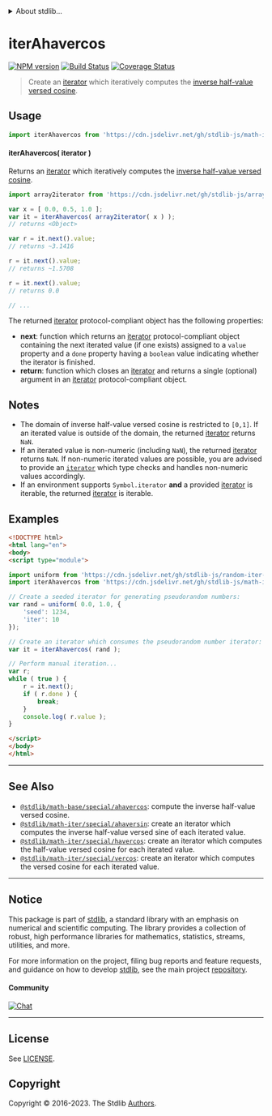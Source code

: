 <!--

@license Apache-2.0

Copyright (c) 2020 The Stdlib Authors.

Licensed under the Apache License, Version 2.0 (the "License");
you may not use this file except in compliance with the License.
You may obtain a copy of the License at

   http://www.apache.org/licenses/LICENSE-2.0

Unless required by applicable law or agreed to in writing, software
distributed under the License is distributed on an "AS IS" BASIS,
WITHOUT WARRANTIES OR CONDITIONS OF ANY KIND, either express or implied.
See the License for the specific language governing permissions and
limitations under the License.

-->


<details>
  <summary>
    About stdlib...
  </summary>
  <p>We believe in a future in which the web is a preferred environment for numerical computation. To help realize this future, we've built stdlib. stdlib is a standard library, with an emphasis on numerical and scientific computation, written in JavaScript (and C) for execution in browsers and in Node.js.</p>
  <p>The library is fully decomposable, being architected in such a way that you can swap out and mix and match APIs and functionality to cater to your exact preferences and use cases.</p>
  <p>When you use stdlib, you can be absolutely certain that you are using the most thorough, rigorous, well-written, studied, documented, tested, measured, and high-quality code out there.</p>
  <p>To join us in bringing numerical computing to the web, get started by checking us out on <a href="https://github.com/stdlib-js/stdlib">GitHub</a>, and please consider <a href="https://opencollective.com/stdlib">financially supporting stdlib</a>. We greatly appreciate your continued support!</p>
</details>

# iterAhavercos

[![NPM version][npm-image]][npm-url] [![Build Status][test-image]][test-url] [![Coverage Status][coverage-image]][coverage-url] <!-- [![dependencies][dependencies-image]][dependencies-url] -->

> Create an [iterator][mdn-iterator-protocol] which iteratively computes the [inverse half-value versed cosine][@stdlib/math/base/special/ahavercos].

<!-- Section to include introductory text. Make sure to keep an empty line after the intro `section` element and another before the `/section` close. -->

<section class="intro">

</section>

<!-- /.intro -->

<!-- Package usage documentation. -->



<section class="usage">

## Usage

```javascript
import iterAhavercos from 'https://cdn.jsdelivr.net/gh/stdlib-js/math-iter-special-ahavercos@esm/index.mjs';
```

#### iterAhavercos( iterator )

Returns an [iterator][mdn-iterator-protocol] which iteratively computes the [inverse half-value versed cosine][@stdlib/math/base/special/ahavercos].

```javascript
import array2iterator from 'https://cdn.jsdelivr.net/gh/stdlib-js/array-to-iterator@esm/index.mjs';

var x = [ 0.0, 0.5, 1.0 ];
var it = iterAhavercos( array2iterator( x ) );
// returns <Object>

var r = it.next().value;
// returns ~3.1416

r = it.next().value;
// returns ~1.5708

r = it.next().value;
// returns 0.0

// ...
```

The returned [iterator][mdn-iterator-protocol] protocol-compliant object has the following properties:

-   **next**: function which returns an [iterator][mdn-iterator-protocol] protocol-compliant object containing the next iterated value (if one exists) assigned to a `value` property and a `done` property having a `boolean` value indicating whether the iterator is finished.
-   **return**: function which closes an [iterator][mdn-iterator-protocol] and returns a single (optional) argument in an [iterator][mdn-iterator-protocol] protocol-compliant object.

</section>

<!-- /.usage -->

<!-- Package usage notes. Make sure to keep an empty line after the `section` element and another before the `/section` close. -->

<section class="notes">

## Notes

-   The domain of inverse half-value versed cosine is restricted to `[0,1]`. If an iterated value is outside of the domain, the returned [iterator][mdn-iterator-protocol] returns `NaN`.
-   If an iterated value is non-numeric (including `NaN`), the returned [iterator][mdn-iterator-protocol] returns `NaN`. If non-numeric iterated values are possible, you are advised to provide an [`iterator`][mdn-iterator-protocol] which type checks and handles non-numeric values accordingly.
-   If an environment supports `Symbol.iterator` **and** a provided [iterator][mdn-iterator-protocol] is iterable, the returned [iterator][mdn-iterator-protocol] is iterable.

</section>

<!-- /.notes -->

<!-- Package usage examples. -->

<section class="examples">

## Examples

<!-- eslint no-undef: "error" -->

```html
<!DOCTYPE html>
<html lang="en">
<body>
<script type="module">

import uniform from 'https://cdn.jsdelivr.net/gh/stdlib-js/random-iter-uniform@esm/index.mjs';
import iterAhavercos from 'https://cdn.jsdelivr.net/gh/stdlib-js/math-iter-special-ahavercos@esm/index.mjs';

// Create a seeded iterator for generating pseudorandom numbers:
var rand = uniform( 0.0, 1.0, {
    'seed': 1234,
    'iter': 10
});

// Create an iterator which consumes the pseudorandom number iterator:
var it = iterAhavercos( rand );

// Perform manual iteration...
var r;
while ( true ) {
    r = it.next();
    if ( r.done ) {
        break;
    }
    console.log( r.value );
}

</script>
</body>
</html>
```

</section>

<!-- /.examples -->

<!-- Section to include cited references. If references are included, add a horizontal rule *before* the section. Make sure to keep an empty line after the `section` element and another before the `/section` close. -->

<section class="references">

</section>

<!-- /.references -->

<!-- Section for related `stdlib` packages. Do not manually edit this section, as it is automatically populated. -->

<section class="related">

* * *

## See Also

-   <span class="package-name">[`@stdlib/math-base/special/ahavercos`][@stdlib/math/base/special/ahavercos]</span><span class="delimiter">: </span><span class="description">compute the inverse half-value versed cosine.</span>
-   <span class="package-name">[`@stdlib/math-iter/special/ahaversin`][@stdlib/math/iter/special/ahaversin]</span><span class="delimiter">: </span><span class="description">create an iterator which computes the inverse half-value versed sine of each iterated value.</span>
-   <span class="package-name">[`@stdlib/math-iter/special/havercos`][@stdlib/math/iter/special/havercos]</span><span class="delimiter">: </span><span class="description">create an iterator which computes the half-value versed cosine for each iterated value.</span>
-   <span class="package-name">[`@stdlib/math-iter/special/vercos`][@stdlib/math/iter/special/vercos]</span><span class="delimiter">: </span><span class="description">create an iterator which computes the versed cosine for each iterated value.</span>

</section>

<!-- /.related -->

<!-- Section for all links. Make sure to keep an empty line after the `section` element and another before the `/section` close. -->


<section class="main-repo" >

* * *

## Notice

This package is part of [stdlib][stdlib], a standard library with an emphasis on numerical and scientific computing. The library provides a collection of robust, high performance libraries for mathematics, statistics, streams, utilities, and more.

For more information on the project, filing bug reports and feature requests, and guidance on how to develop [stdlib][stdlib], see the main project [repository][stdlib].

#### Community

[![Chat][chat-image]][chat-url]

---

## License

See [LICENSE][stdlib-license].


## Copyright

Copyright &copy; 2016-2023. The Stdlib [Authors][stdlib-authors].

</section>

<!-- /.stdlib -->

<!-- Section for all links. Make sure to keep an empty line after the `section` element and another before the `/section` close. -->

<section class="links">

[npm-image]: http://img.shields.io/npm/v/@stdlib/math-iter-special-ahavercos.svg
[npm-url]: https://npmjs.org/package/@stdlib/math-iter-special-ahavercos

[test-image]: https://github.com/stdlib-js/math-iter-special-ahavercos/actions/workflows/test.yml/badge.svg?branch=v0.1.0
[test-url]: https://github.com/stdlib-js/math-iter-special-ahavercos/actions/workflows/test.yml?query=branch:v0.1.0

[coverage-image]: https://img.shields.io/codecov/c/github/stdlib-js/math-iter-special-ahavercos/main.svg
[coverage-url]: https://codecov.io/github/stdlib-js/math-iter-special-ahavercos?branch=main

<!--

[dependencies-image]: https://img.shields.io/david/stdlib-js/math-iter-special-ahavercos.svg
[dependencies-url]: https://david-dm.org/stdlib-js/math-iter-special-ahavercos/main

-->

[chat-image]: https://img.shields.io/gitter/room/stdlib-js/stdlib.svg
[chat-url]: https://app.gitter.im/#/room/#stdlib-js_stdlib:gitter.im

[stdlib]: https://github.com/stdlib-js/stdlib

[stdlib-authors]: https://github.com/stdlib-js/stdlib/graphs/contributors

[umd]: https://github.com/umdjs/umd
[es-module]: https://developer.mozilla.org/en-US/docs/Web/JavaScript/Guide/Modules

[deno-url]: https://github.com/stdlib-js/math-iter-special-ahavercos/tree/deno
[umd-url]: https://github.com/stdlib-js/math-iter-special-ahavercos/tree/umd
[esm-url]: https://github.com/stdlib-js/math-iter-special-ahavercos/tree/esm
[branches-url]: https://github.com/stdlib-js/math-iter-special-ahavercos/blob/main/branches.md

[stdlib-license]: https://raw.githubusercontent.com/stdlib-js/math-iter-special-ahavercos/main/LICENSE

[mdn-iterator-protocol]: https://developer.mozilla.org/en-US/docs/Web/JavaScript/Reference/Iteration_protocols#The_iterator_protocol

<!-- <related-links> -->

[@stdlib/math/base/special/ahavercos]: https://github.com/stdlib-js/math-base-special-ahavercos/tree/esm

[@stdlib/math/iter/special/ahaversin]: https://github.com/stdlib-js/math-iter-special-ahaversin/tree/esm

[@stdlib/math/iter/special/havercos]: https://github.com/stdlib-js/math-iter-special-havercos/tree/esm

[@stdlib/math/iter/special/vercos]: https://github.com/stdlib-js/math-iter-special-vercos/tree/esm

<!-- </related-links> -->

</section>

<!-- /.links -->
